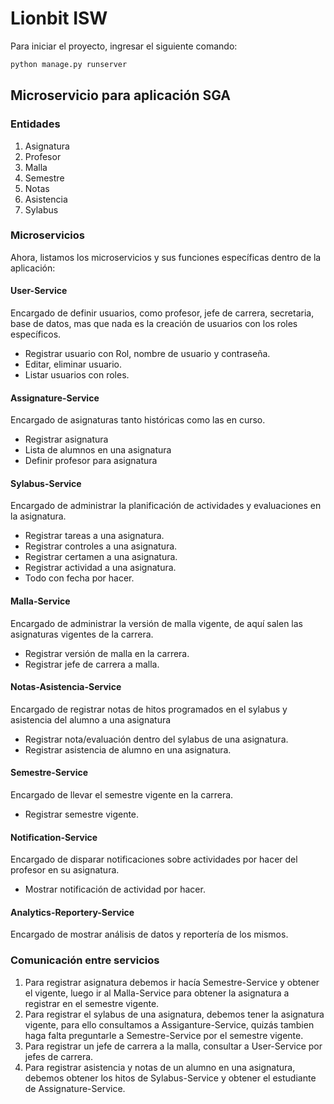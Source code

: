 # Lionbit ISW
Para iniciar el proyecto, ingresar el siguiente comando: 

```bash
python manage.py runserver
```
## Microservicio para aplicación SGA

### Entidades
1. Asignatura
2. Profesor
3. Malla
4. Semestre
5. Notas
6. Asistencia
7. Sylabus

### Microservicios 
Ahora, listamos los microservicios y sus funciones específicas dentro de la aplicación:

#### User-Service
Encargado de definir usuarios, como profesor, jefe de carrera, secretaria, base de datos, mas que nada es la creación de usuarios con los roles específicos.
- Registrar usuario con Rol, nombre de usuario y contraseña.
- Editar, eliminar usuario.
- Listar usuarios con roles.

#### Assignature-Service
Encargado de asignaturas tanto históricas como las en curso. 
- Registrar asignatura
- Lista de alumnos en una asignatura
- Definir profesor para asignatura
#### Sylabus-Service
Encargado de administrar la planificación de actividades y evaluaciones en la asignatura.
- Registrar tareas a una asignatura.
- Registrar controles a una asignatura.
- Registrar certamen a una asignatura.
- Registrar actividad a una asignatura. 
- Todo con fecha por hacer.
#### Malla-Service
Encargado de administrar la versión de malla vigente, de aquí salen las asignaturas vigentes de la carrera.
- Registrar versión de malla en la carrera.
- Registrar jefe de carrera a malla.
#### Notas-Asistencia-Service
Encargado de registrar notas de hitos programados en el sylabus y asistencia del alumno a una asignatura
- Registrar nota/evaluación dentro del sylabus de una asignatura.
- Registrar asistencia de alumno en una asignatura.
#### Semestre-Service
Encargado de llevar el semestre vigente en la carrera.
- Registrar semestre vigente.
#### Notification-Service
Encargado de disparar notificaciones sobre actividades por hacer del profesor en su asignatura.
- Mostrar notificación de actividad por hacer.
#### Analytics-Reportery-Service
Encargado de mostrar análisis de datos y reportería de los mismos.

### Comunicación entre servicios
1. Para registrar asignatura debemos ir hacía Semestre-Service y obtener el vigente, luego ir al Malla-Service para obtener la asignatura a registrar en el semestre vigente.
2. Para registrar el sylabus de una asignatura, debemos tener la asignatura vigente, para ello consultamos a Assiganture-Service, quizás tambien haga falta preguntarle a Semestre-Service por el semestre vigente.
3. Para registrar un jefe de carrera a la malla, consultar a User-Service por jefes de carrera.
4. Para registrar asistencia y notas de un alumno en una asignatura, debemos obtener los hitos de Sylabus-Service y obtener el estudiante de Assignature-Service.
